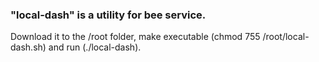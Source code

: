 ### "local-dash" is a utility for bee service. 
Download it to the /root folder, make executable (chmod 755 /root/local-dash.sh) and run (./local-dash).


